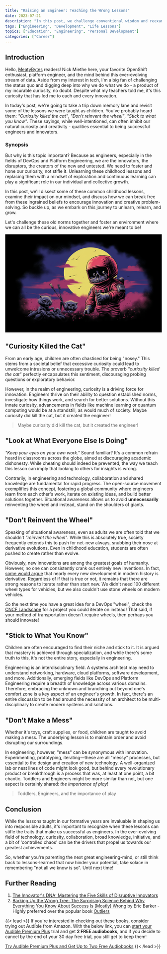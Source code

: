 ```yaml
---
title: "Raising an Engineer: Teaching the Wrong Lessons"
date: 2023-07-21
description: "In this post, we challenge conventional wisdom and reexamine common childhood lessons, exploring their impact on our evolution as engineers and innovators."
tags: ["Engineering", "Development", "Life Lessons"]
topics: ["Education", "Engineering", "Personal Development"]
categories: ["Career"]
---
```


## Introduction

Hello, [MeatyBytes](/) readers! Nick Miethe here, your favorite OpenShift enthusiast, platform engineer, and the mind behind this ever-evolving stream of data. Aside from my interest in tech, I'm a big fan of challenging the status quo and digging deep into why we do what we do - a product of my incurable curiosity, no doubt. Despite what my teachers told me, it's this curiosity that has led me to each and every innovation.

In today's post, we're going to take a trip down memory lane and revisit some of the lessons we were taught as children. You've probably heard them: *"Curiosity killed the cat"*, *"Don't reinvent the wheel"*, *"Stick to what you know"*. These sayings, while well-intentioned, can often inhibit our natural curiosity and creativity - qualities essential to being successful engineers and innovators.

### Synopsis

But why is this topic important? Because as engineers, especially in the fields of DevOps and Platform Engineering, we are the innovators, the disruptors, the creators of the new and untested. We need to foster and hone our curiosity, not stifle it. Unlearning these childhood lessons and replacing them with a mindset of exploration and continuous learning can play a significant role in our individual and collective growth.

In this post, we'll dissect some of these common childhood lessons, examine their impact on our mindset, and discuss how we can break free from these ingrained beliefs to encourage innovation and creative problem-solving. So buckle up, as we embark on this journey to unlearn, relearn, and grow.

[//]: # "!IMAGE-HERE!: An illustration of a child looking curiously at a complex machine, representing the importance of maintaining our curiosity and willingness to challenge the status quo."

Let's challenge these old norms together and foster an environment where we can all be the curious, innovative engineers we're meant to be!

![](illustration-curious-cat.png)

## "Curiosity Killed the Cat"

From an early age, children are often chastised for being "nosey." This stems from a societal belief that excessive curiosity could lead to unwelcome intrusions or unnecessary trouble. The proverb *"curiosity killed the cat"* perfectly encapsulates this sentiment, discouraging probing questions or exploratory behavior.

However, in the realm of engineering, curiosity is a driving force for innovation. Engineers thrive on their ability to question established norms, investigate how things work, and search for better solutions. Without this innate curiosity, advancements in fields like machine learning or quantum computing would be at a standstill, as would much of society. Maybe curiosity did kill the cat, but it created the engineer!

> Maybe curiosity did kill the cat, but it created the engineer!

## "Look at What Everyone Else Is Doing"

*"Keep your eyes on your own work."* Sound familiar? It's a common refrain heard in classrooms across the globe, aimed at discouraging academic dishonesty. While cheating should indeed be prevented, the way we teach this lesson can imply that looking to others for insights is wrong.

Contrarily, in engineering and technology, collaboration and shared knowledge are fundamental for rapid progress. The open-source movement exemplifies this concept, fostering a global community where engineers learn from each other's work, iterate on existing ideas, and build better solutions together. Situational awareness allows us to avoid **unnecessarily** reinventing the wheel and instead, stand on the shoulders of giants.

## "Don't Reinvent the Wheel"

Speaking of situational awareness, even as adults we are often told that we shouldn't *"reinvent the wheel"*. While this is absolutely true, society frequently extends this to push for net-new always, snubbing their nose at derivative evolutions. Even in childhood education, students are often pushed to create rather than evolve.

Obviously, new innovations are among the greatest goals of humanity. However, no one can consistently crank out entirely new inventions. In fact, [some would argue](https://www.exaptive.com/blog/if-every-new-idea-is-derivative-derive-them) that nearly every new development in modern history is derivative. Regardless of if that is true or not, it remains that there are strong reasons to iterate rather than start new. We didn't need 100 different wheel types for vehicles, but we also couldn't use stone wheels on modern vehicles.

So the next time you have a great idea for a DevOps "wheel", check the [CNCF Landscape](https://landscape.cncf.io/) for a project you could iterate on instead! That said, if your method of transportation doesn't require wheels, then perhaps you should innovate!

## "Stick to What You Know"

Children are often encouraged to find their niche and stick to it. It is argued that mastery is achieved through specialization, and while there's some truth to this, it's not the entire story, especially in engineering.

Engineering is an interdisciplinary field. A systems architect may need to understand networking, hardware, cloud platforms, software development, and more. Additionally, emerging fields like DevOps and Platform Engineering require a breadth of knowledge across various domains. Therefore, embracing the unknown and branching out beyond one's comfort zone is a key aspect of an engineer's growth. In fact, there's an entire discussion to be had around the necessity of an architect to be multi-disciplinary to create modern systems and solutions.

## "Don't Make a Mess"

Whether it's toys, craft supplies, or food, children are taught to avoid making a mess. The underlying lesson is to maintain order and avoid disrupting our surroundings.

In engineering, however, "mess" can be synonymous with innovation. Experimenting, prototyping, iterating—these are all "messy" processes, but essential to the design and creation of new technology. A well-organized lab or neat lines of code might look good, but behind every revolutionary product or breakthrough is a process that was, at least at one point, a bit chaotic. Toddlers and Engineers might be more similar than not, but one aspect is certainly shared: *the importance of play*!

> Toddlers, Engineers, and the importance of play

## Conclusion

While the lessons taught in our formative years are invaluable in shaping us into responsible adults, it's important to recognize when these lessons can stifle the traits that make us successful as engineers. In the ever-evolving field of technology, curiosity, collaboration, broad knowledge, initiative, and a bit of 'controlled chaos' can be the drivers that propel us towards our greatest achievements.

So, whether you're parenting the next great engineering-mind, or still think back to lessons-learned that now hinder your potential, take solace in remembering "not all we know is so". Until next time!

## Further Reading

1. [The Innovator's DNA: Mastering the Five Skills of Disruptive Innovators](https://amzn.to/3O5G4Kg)
2. [Barking Up the Wrong Tree: The Surprising Science Behind Why Everything You Know About Success Is (Mostly) Wrong](https://amzn.to/3DmJZgz) by Eric Barker - Highly preferred over the popular book [Outliers](https://amzn.to/3rtPxmP)

{{< lead >}}
If you're interested in checking out these books, consider trying out Audible from Amazon. With the below link, you can [start your Audible Premium Plus](https://www.amazon.com/dp/B00NB86OYE/?ref_=assoc_tag_ph_1485906643682&_encoding=UTF8&camp=1789&creative=9325&linkCode=pf4&tag=miethe-20&linkId=2b49e5e8cc45e7af6489654b37506bbe) trial and get **2 FREE audiobooks**, and if you decide to cancel by the end of your 30 day free trial, you still get to keep them!

[Try Audible Premium Plus and Get Up to Two Free Audiobooks](https://www.amazon.com/dp/B00NB86OYE/?ref_=assoc_tag_ph_1485906643682&_encoding=UTF8&camp=1789&creative=9325&linkCode=pf4&tag=miethe-20&linkId=2b49e5e8cc45e7af6489654b37506bbe)
{{< /lead >}}
